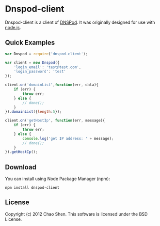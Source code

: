 # Dnspod-client

Dnspod-client is a client of [DNSPod](https://www.dnspod.com).
It was originally designed for use with [node.js](http://nodejs.org).


## Quick Examples

```javascript
var Dnspod = require('dnspod-client');

var client = new Dnspod({
    'login_email': 'test@test.com',
    'login_password': 'test'
});

client.on('domainList',function(err, data){
    if (err) {
        throw err;
    } else {
        // done();
    }
}).domainList({length:5});

client.on('getHostIp', function(err, message){
    if (err) {
        throw err;
    } else {
        console.log('get IP address: ' + message);
        // done();
    }
}).getHostIp();

```


## Download

You can install using Node Package Manager (npm):

    npm install dnspod-client



## License

Copyright (c) 2012 Chao Shen. This software is licensed under the BSD License.
